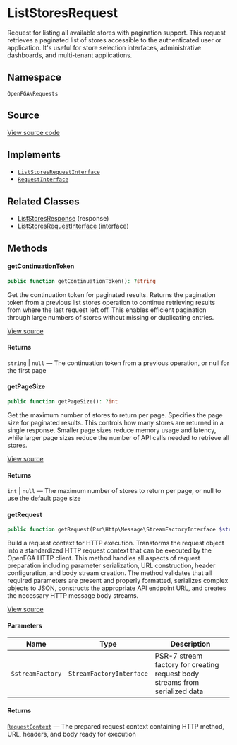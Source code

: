# ListStoresRequest

Request for listing all available stores with pagination support. This request retrieves a paginated list of stores accessible to the authenticated user or application. It&#039;s useful for store selection interfaces, administrative dashboards, and multi-tenant applications.

## Namespace

`OpenFGA\Requests`

## Source

[View source code](https://github.com/evansims/openfga-php/blob/main/src/Requests/ListStoresRequest.php)

## Implements

* [`ListStoresRequestInterface`](ListStoresRequestInterface.md)
* [`RequestInterface`](RequestInterface.md)

## Related Classes

* [ListStoresResponse](Responses/ListStoresResponse.md) (response)
* [ListStoresRequestInterface](Requests/ListStoresRequestInterface.md) (interface)

## Methods

#### getContinuationToken

```php
public function getContinuationToken(): ?string

```

Get the continuation token for paginated results. Returns the pagination token from a previous list stores operation to continue retrieving results from where the last request left off. This enables efficient pagination through large numbers of stores without missing or duplicating entries.

[View source](https://github.com/evansims/openfga-php/blob/main/src/Requests/ListStoresRequest.php#L51)

#### Returns

`string` &#124; `null` — The continuation token from a previous operation, or null for the first page

#### getPageSize

```php
public function getPageSize(): ?int

```

Get the maximum number of stores to return per page. Specifies the page size for paginated results. This controls how many stores are returned in a single response. Smaller page sizes reduce memory usage and latency, while larger page sizes reduce the number of API calls needed to retrieve all stores.

[View source](https://github.com/evansims/openfga-php/blob/main/src/Requests/ListStoresRequest.php#L60)

#### Returns

`int` &#124; `null` — The maximum number of stores to return per page, or null to use the default page size

#### getRequest

```php
public function getRequest(Psr\Http\Message\StreamFactoryInterface $streamFactory): OpenFGA\Network\RequestContext

```

Build a request context for HTTP execution. Transforms the request object into a standardized HTTP request context that can be executed by the OpenFGA HTTP client. This method handles all aspects of request preparation including parameter serialization, URL construction, header configuration, and body stream creation. The method validates that all required parameters are present and properly formatted, serializes complex objects to JSON, constructs the appropriate API endpoint URL, and creates the necessary HTTP message body streams.

[View source](https://github.com/evansims/openfga-php/blob/main/src/Requests/ListStoresRequest.php#L69)

#### Parameters

| Name             | Type                     | Description                                                                 |
| ---------------- | ------------------------ | --------------------------------------------------------------------------- |
| `$streamFactory` | `StreamFactoryInterface` | PSR-7 stream factory for creating request body streams from serialized data |

#### Returns

[`RequestContext`](Network/RequestContext.md) — The prepared request context containing HTTP method, URL, headers, and body ready for execution
